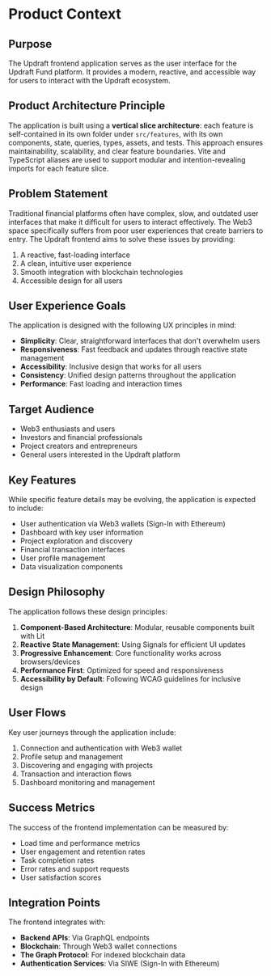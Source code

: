 # Product Context

## Purpose

The Updraft frontend application serves as the user interface for the Updraft Fund platform. It provides a modern, reactive, and accessible way for users to interact with the Updraft ecosystem.

## Product Architecture Principle

The application is built using a **vertical slice architecture**: each feature is self-contained in its own folder under `src/features`, with its own components, state, queries, types, assets, and tests. This approach ensures maintainability, scalability, and clear feature boundaries. Vite and TypeScript aliases are used to support modular and intention-revealing imports for each feature slice.

## Problem Statement

Traditional financial platforms often have complex, slow, and outdated user interfaces that make it difficult for users to interact effectively. The Web3 space specifically suffers from poor user experiences that create barriers to entry. The Updraft frontend aims to solve these issues by providing:

1. A reactive, fast-loading interface
2. A clean, intuitive user experience
3. Smooth integration with blockchain technologies
4. Accessible design for all users

## User Experience Goals

The application is designed with the following UX principles in mind:

- **Simplicity**: Clear, straightforward interfaces that don't overwhelm users
- **Responsiveness**: Fast feedback and updates through reactive state management
- **Accessibility**: Inclusive design that works for all users
- **Consistency**: Unified design patterns throughout the application
- **Performance**: Fast loading and interaction times

## Target Audience

- Web3 enthusiasts and users
- Investors and financial professionals
- Project creators and entrepreneurs
- General users interested in the Updraft platform

## Key Features

While specific feature details may be evolving, the application is expected to include:

- User authentication via Web3 wallets (Sign-In with Ethereum)
- Dashboard with key user information
- Project exploration and discovery
- Financial transaction interfaces
- User profile management
- Data visualization components

## Design Philosophy

The application follows these design principles:

1. **Component-Based Architecture**: Modular, reusable components built with Lit
2. **Reactive State Management**: Using Signals for efficient UI updates
3. **Progressive Enhancement**: Core functionality works across browsers/devices
4. **Performance First**: Optimized for speed and responsiveness
5. **Accessibility by Default**: Following WCAG guidelines for inclusive design

## User Flows

Key user journeys through the application include:

1. Connection and authentication with Web3 wallet
2. Profile setup and management
3. Discovering and engaging with projects
4. Transaction and interaction flows
5. Dashboard monitoring and management

## Success Metrics

The success of the frontend implementation can be measured by:

- Load time and performance metrics
- User engagement and retention rates
- Task completion rates
- Error rates and support requests
- User satisfaction scores

## Integration Points

The frontend integrates with:

- **Backend APIs**: Via GraphQL endpoints
- **Blockchain**: Through Web3 wallet connections
- **The Graph Protocol**: For indexed blockchain data
- **Authentication Services**: Via SIWE (Sign-In with Ethereum)
